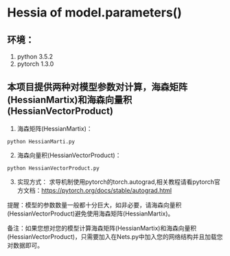 # Hessia of model.parameters()

## 环境：
 1. python 3.5.2  
 2. pytorch 1.3.0 

## 本项目提供两种对模型参数对计算，海森矩阵(HessianMartix)和海森向量积(HessianVectorProduct)

1. 海森矩阵(HessianMartix)：
```
python HessianMarti.py
```

2. 海森向量积(HessianVectorProduct)：
```
python HessianVectorProduct.py
```

3. 实现方式：
 求导机制使用pytorch的torch.autograd,相关教程请看pytorch官方文档：https://pytorch.org/docs/stable/autograd.html
 
 

提醒：模型的参数数量一般都十分巨大，如非必要，请海森向量积(HessianVectorProduct)避免使用海森矩阵(HessianMartix)。

备注：如果您想对您的模型计算海森矩阵(HessianMartix)和海森向量积(HessianVectorProduct)，只需要加入在Nets.py中加入您的网络结构并且加载您对数据即可。
